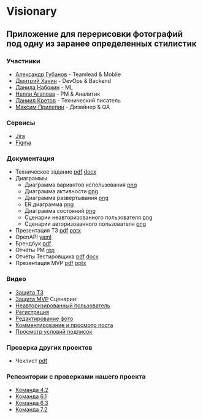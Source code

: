 # Visionary
## Приложение для перерисовки фотографий под одну из заранее определенных стилистик 
### Участники
- [Александр Губанов](https://github.com/AleksandrPravdin) - Teamlead & Mobile
- [Дмитрий Ханин](https://github.com/MysteryL1fe) - DevOps & Backend
- [Данила Набокин](https://github.com/Damnning) - ML
- [Нелли Агапова](https://github.com/Nellmory) - PM & Аналитик
- [Даниил Кретов](https://github.com/SozvezdieEmpoloee) - Технический писатель
- [Максим Прилепин](https://github.com/JustiSablea) - Дизайнер & QA
### Сервисы
* [Jira](https://id.atlassian.com/invite/p/jira-software?id=_G0OVah0QVq9GGeGqob1SA)
* [Figma](https://www.figma.com/design/8WzZjcBWFuxjhPgN0SXnbi/Visionary-Login-Screen?node-id=129-313&t=6hd2iUxEWvem2A5I-11)
### Документация
- Техническое задание  [pdf](https://github.com/Mixing-Visionary/Docs/blob/master/TechnicalSpecifications/TechSpeccs.pdf)  [docx](https://github.com/Mixing-Visionary/Docs/blob/master/TechnicalSpecifications/TechSpeccs.docx)
- Диаграммы
	- Диаграмма вариантов использования [png](https://github.com/Mixing-Visionary/Docs/tree/master/Diagrams/UseCase.png)
	- Диаграмма активности [png](https://github.com/Mixing-Visionary/Docs/tree/master/Diagrams/Activity.png)
	- Диаграмма развертывания [png](https://github.com/Mixing-Visionary/Docs/tree/master/Diagrams/Deployment.png)
	- ER диаграмма [png](https://github.com/Mixing-Visionary/Docs/tree/master/Diagrams/ER.png)
	- Диаграмма состояний [png](https://github.com/Mixing-Visionary/Docs/tree/master/Diagrams/StateChart.png)
	- Сценарии неавторизованного пользователя [png](https://github.com/Mixing-Visionary/Docs/tree/master/Diagrams/UnathorizedUserScenary.png)
	- Сценарии авторизованного пользователя [png](https://github.com/Mixing-Visionary/Docs/tree/master/Diagrams/AthorizedUserScenary.png)
- Презентация ТЗ [pdf](https://github.com/Mixing-Visionary/Docs/blob/master/Presentation/TechSpecs_presnetation.pdf)  [pptx](https://github.com/Mixing-Visionary/Docs/blob/master/Presentation/TechSpecs_presnetation.pptx)
- OpenAPI [yaml](https://github.com/Mixing-Visionary/Docs/blob/master/OpenAPI/openapi.yaml)
- Брендбук [pdf](https://github.com/Mixing-Visionary/Docs/blob/master/BrandBook/BrandBook.pdf)
- Отчёты PM [rep](https://github.com/Mixing-Visionary/Reports)
- Отчёты Тестировщика [pdf](https://github.com/Mixing-Visionary/Docs/blob/master/TestsDocumentation/TestsReport.pdf) [docx](https://github.com/Mixing-Visionary/Docs/blob/master/TestsDocumentation/TestsReport.docx)
- Презентация MVP [pdf](https://github.com/Mixing-Visionary/Docs/blob/master/Presentation/MVP_presentation.pdf) [pptx](https://github.com/Mixing-Visionary/Docs/blob/master/Presentation/MVP_presentation.pptx)
### Видео
- [Защита ТЗ](https://drive.google.com/file/d/1ZAEx87zdco-ml5oO-SxhZdC1zHx_DL_Q/view?usp=sharing)
- [Защита MVP](https://drive.google.com/file/d/1a1aySghCdFW4c7IcMH3HMoCZBkm1NghW/view?usp=drive_link)
Сценарии:
- [Неавторизированный пользователь](https://drive.google.com/file/d/1n0in5QhbsOsQaRfCtpZ0jGjWqHvPP4i_/view?usp=sharing)
- [Регистрация](https://drive.google.com/file/d/1WF4nWsF2mqKLOfjCLsAlRrEnMVZW_LW5/view?usp=sharing)
- [Редактирование фото](https://drive.google.com/file/d/1UAECkGKGQvSLQDIb7Un3Pq8-lKRA6crF/view?usp=sharing)
- [Комментирование и просмотр поста](https://drive.google.com/file/d/1jcRGftvdwkSoYKBjjxx-OGa45JHt0yDt/view?usp=sharing)
- [Просмотр условий подписок](https://drive.google.com/file/d/1vVZHzG30I2RjlfHEs-20p-FWAGOS4o5X/view?usp=sharing)
### Проверка других проектов
- Чеклист [pdf](https://github.com/Mixing-Visionary/Docs/blob/docs-deploy/CheckList/Checklist.pdf)
### Репозитории с проверками нашего проекта
- [Команда 4.2](https://github.com/I-want-pizza/QWality.git)
- [Команда 6.1](https://gitlab.usr0.ru/tailoredtastes/tailoredtastes-documentation/)
- [Команда 6.3](https://github.com/VisualMusic-VSU/visualmusic)
- [Команда 7.2](https://github.com/orgs/ReflectAppTP)
